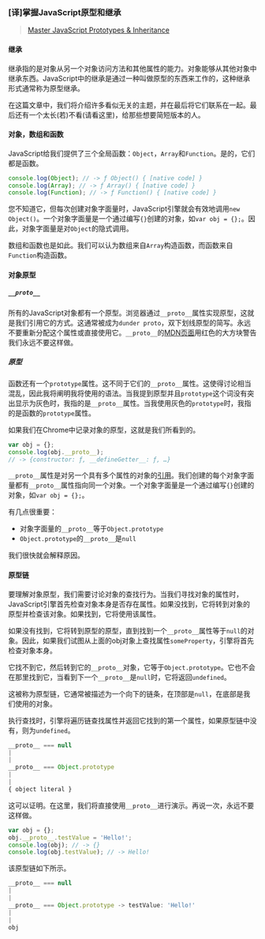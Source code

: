 ### [译]掌握JavaScript原型和继承

> [Master JavaScript Prototypes & Inheritance](https://codeburst.io/master-javascript-prototypes-inheritance-d0a9a5a75c4e)

#### 继承

继承指的是对象从另一个对象访问方法和其他属性的能力。对象能够从其他对象中继承东西。JavaScript中的继承是通过一种叫做原型的东西来工作的，这种继承形式通常称为原型继承。

在这篇文章中，我们将介绍许多看似无关的主题，并在最后将它们联系在一起。最后还有一个太长(若)不看(请看这里)，给那些想要简短版本的人。

#### 对象，数组和函数

JavaScript给我们提供了三个全局函数：`Object`，`Array`和`Function`。是的，它们都是函数。

```javascript
console.log(Object); // -> ƒ Object() { [native code] }
console.log(Array); // -> ƒ Array() { [native code] }
console.log(Function); // -> ƒ Function() { [native code] }
```

您不知道它，但每次创建对象字面量时，JavaScript引擎就会有效地调用`new Object()`。一个对象字面量是一个通过编写`{}`创建的对象，如`var obj = {};`。因此，对象字面量是对`Object`的隐式调用。

数组和函数也是如此。我们可以认为数组来自`Array`构造函数，而函数来自`Function`构造函数。

#### 对象原型

##### `__proto__`

所有的JavaScript对象都有一个原型。浏览器通过`__proto__`属性实现原型，这就是我们引用它的方式。这通常被成为`dunder proto`，双下划线原型的简写。永远不要重新分配这个属性或直接使用它。`__proto__`的[MDN页面](https://developer.mozilla.org/zh-CN/docs/Web/JavaScript/Reference/Global_Objects/Object/proto)用红色的大方块警告我们永远不要这样做。

##### 原型

函数还有一个`prototype`属性。这不同于它们的`__proto__`属性。这使得讨论相当混乱，因此我将阐明我将使用的语法。当我提到原型并且`prototype`这个词没有突出显示为灰色时，我指的是`__proto__`属性。当我使用灰色的`prototype`时，我指的是函数的`prototype`属性。

如果我们在Chrome中记录对象的原型，这就是我们所看到的。

```javascript
var obj = {};
console.log(obj.__proto__);
// -> {constructor: ƒ, __defineGetter__: ƒ, …}
```

`__proto__`属性是对另一个具有多个属性的对象的[引用](https://codeburst.io/explaining-value-vs-reference-in-javascript-647a975e12a0)。我们创建的每个对象字面量都有`__proto__`属性指向同一个对象。一个对象字面量是一个通过编写`{}`创建的对象，如`var obj = {};`。

有几点很重要：

+ 对象字面量的`__proto__`等于`Object.prototype`
+ `Object.prototype`的`__proto__`是`null`

我们很快就会解释原因。

#### 原型链

要理解对象原型，我们需要讨论对象的查找行为。当我们寻找对象的属性时，JavaScript引擎首先检查对象本身是否存在属性。如果没找到，它将转到对象的原型并检查该对象。如果找到，它将使用该属性。

如果没有找到，它将转到原型的原型，直到找到一个`__proto__`属性等于`null`的对象。因此，如果我们试图从上面的obj对象上查找属性`someProperty`，引擎将首先检查对象本身。

它找不到它，然后转到它的`__proto__`对象，它等于`Object.prototype`。它也不会在那里找到它，当看到下一个`__proto__`是`null`时，它将返回`undefined`。

这被称为原型链，它通常被描述为一个向下的链条，在顶部是`null`，在底部是我们使用的对象。

执行查找时，引擎将遍历链查找属性并返回它找到的第一个属性，如果原型链中没有，则为`undefined`。

```javascript
__proto__ === null
|
|
__proto__ === Object.prototype
|
|
{ object literal }
```

这可以证明。在这里，我们将直接使用`__proto__`进行演示。再说一次，永远不要这样做。

```javascript
var obj = {};
obj.__proto__.testValue = 'Hello!';
console.log(obj); // -> {}
console.log(obj.testValue); // -> Hello!
```

该原型链如下所示。

```javascript
__proto__ === null
|
|
__proto__ === Object.prototype -> testValue: 'Hello!'
|
|
obj
```

